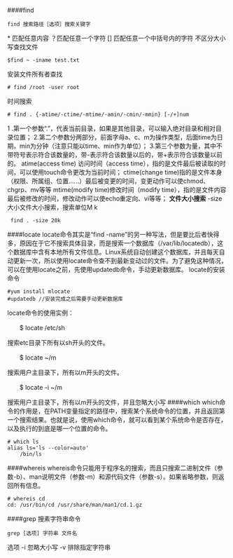 ####find
```shell
find 搜索路径［选项］搜索关键字
```
\* 匹配任意内容
？匹配任意一个字符
[] 匹配任意一个中括号内的字符
不区分大小写查找文件
```shell
$find ~ -iname test.txt
```
安装文件所有者查找
```shell
# find /root -user root
```
时间搜索
``` shell
# find . {-atime/-ctime/-mtime/-amin/-cmin/-mmin} [-/+]num
```
1 .第一个参数“.”，代表当前目录，如果是其他目录，可以输入绝对目录和相对目录位置；
  2.第二个参数分两部分，前面字母a、c、m为操作类型，后面time为日期，min为分钟（注意只能以time、min作为单位）；
   3.第三个参数为量，其中不带符号表示符合该数量的，带-表示符合该数量以后的，带+表示符合该数量以前的。
atime(access time) 访问时间（access time），指的是文件最后被读取的时间，可以使用touch命令更改为当前时间；
ctime(change time)指的是文件本身（权限、所属组、位置......）最后被变更的时间，变更动作可以使chmod、chgrp、mv等等
mtime(modify time)修改时间（modify time），指的是文件内容最后被修改的时间，修改动作可以使echo重定向、vi等等；
**文件大小搜索**
-size大小文件大小搜索，搜索单位M k
```
 find . -size 20k
```
####locate
locate命令其实是“find -name”的另一种写法，但是要比后者快得多，原因在于它不搜索具体目录，而是搜索一个数据库（/var/lib/locatedb），这个数据库中含有本地所有文件信息。Linux系统自动创建这个数据库，并且每天自动更新一次，所以使用locate命令查不到最新变动过的文件。为了避免这种情况，可以在使用locate之前，先使用updatedb命令，手动更新数据库。
locate的安装命令
```
#yum install mlocate
#updatedb //安装完成之后需要手动更新数据库
```
locate命令的使用实例：

　　$ locate /etc/sh

搜索etc目录下所有以sh开头的文件。

　　$ locate ~/m

搜索用户主目录下，所有以m开头的文件。

　　$ locate -i ~/m

搜索用户主目录下，所有以m开头的文件，并且忽略大小写
####which
which命令的作用是，在PATH变量指定的路径中，搜索某个系统命令的位置，并且返回第一个搜索结果。也就是说，使用which命令，就可以看到某个系统命令是否存在，以及执行的到底是哪一个位置的命令。
```
# which ls
alias ls='ls --color=auto'
	/bin/ls
```
####whereis
whereis命令只能用于程序名的搜索，而且只搜索二进制文件（参数-b）、man说明文件（参数-m）和源代码文件（参数-s）。如果省略参数，则返回所有信息。
```
# whereis cd
cd: /usr/bin/cd /usr/share/man/man1/cd.1.gz
```
####grep
搜素字符串命令
```
grep [选项] 字符串 文件名
```
选项
-i 忽略大小写
-v 排除指定字符串
